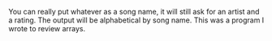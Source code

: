 You can really put whatever as a song name, it will still ask for an artist and a rating. The output will be alphabetical by song name. This was a program I wrote to review arrays.
